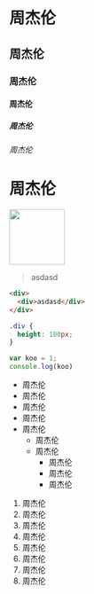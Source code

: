 # 周杰伦
## 周杰伦
### 周杰伦
#### 周杰伦
##### 周杰伦
###### 周杰伦

<h1>周杰伦</h1>
<img src="" height="100" >

> asdasd

```html
<div>
  <div>asdasd</div>
</div>
```
```css
.div {
  height: 100px;
}
```

```javascript
var koo = 1;
console.log(koo)
```


* 周杰伦
* 周杰伦
* 周杰伦
* 周杰伦
* 周杰伦
  * 周杰伦
  * 周杰伦
    * 周杰伦
    * 周杰伦
    * 周杰伦

1. 周杰伦
1. 周杰伦
1. 周杰伦
1. 周杰伦
1. 周杰伦
1. 周杰伦
1. 周杰伦
1. 周杰伦


